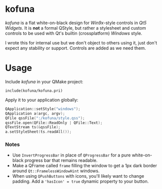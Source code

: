 # kofuna

*kofuna* is a flat white-on-black design for *Win9x*-style controls in *Qt5 Widgets*. It is **not** a formal QStyle, but rather a stylesheet and custom controls to be used with Qt's builtin (crossplatform) *Windows* style.

I wrote this for internal use but we don't object to others using it, just don't expect any stability or support. Controls are added as we need them.

# Usage

Include *kofuna* in your QMake project:
```
include(kofuna/kofuna.pri)
```

Apply it to your application globally:
```cpp
QApplication::setStyle("windows");
QApplication a(argc, argv);
QFile qssFile(":/kofuna/style.qss");
qssFile.open(QFile::ReadOnly | QFile::Text);
QTextStream ts(&qssFile);
a.setStyleSheet(ts.readAll());
```

### Notes

* Use `InvertProgressBar` in place of `QProgressBar` for a pure white-on-black progress bar that remains readable.
* Make a QFrame called `frame` filling the window to get a 1px dark border around `Qt::FramelessWindowHint` windows.
* When using `QPushButtons` with icons, you'll likely want to change padding. Add a `'hasIcon' = true` dynamic property to your button.